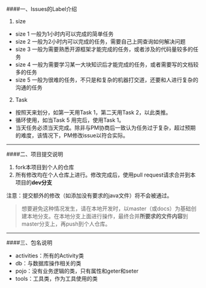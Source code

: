 ####一、Issues的Label介绍  


1. size  
  * size 1 一般为1小时内可以完成的简单任务  
  * size 2 一般为2小时内可以完成的任务，需要自己上网查询如何解决问题  
  * size 3 一般为需要熟悉开源框架才能完成的任务，或者涉及的代码量较多的任务  
  * size 4 一般为需要学习某一大块知识后才能完成的任务，或者需要写的文档较多的任务  
  * size 5 一般为很难的任务，不只是和复杂的机器打交道，还要和人进行复杂的沟通的任务  
2. Task  
  * 按照天来划分，如第一天用Task 1，第二天用Task 2，以此类推。  
  * 循环使用，如当Task 5 用完后，使用Task 1。  
  * 当天任务必须当天完成。除非与PM协商后一致认为任务过于复杂，超过预期的难度，该情况下，PM修改issue以符合实际。  

---

####二、项目提交说明  


1. fork本项目到个人的仓库  
2. 所有修改均在个人仓库上进行。修改完成后，使用pull request请求合并到本项目的**dev分支**  

  注意：提交额外的修改（如添加没有要求的java文件）将不会被通过。  
  > 想要避免这种情况发生，请在本地开发时，以master（或docs）为基础创建本地分支。在本地分支上面进行操作，最终合并**所要求的文件内容**到master分支上，再push到个人仓库。

---

####三、包名说明

* activities：所有的Activity类  
* db：与数据库操作相关的类  
* pojo：没有业务逻辑的类，只有属性和geter和seter
* tools：工具类，作为工具使用的类  
